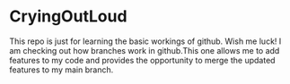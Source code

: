 # CryingOutLoud
This repo is just for learning the basic workings of github. Wish me luck!
I am checking out how branches work in github.This one allows me to add features to my code and provides the opportunity to merge the updated features to my main branch.
